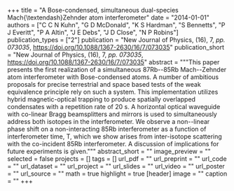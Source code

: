 +++
title = "A Bose-condensed, simultaneous dual-species Mach{\textendash}Zehnder atom interferometer"
date = "2014-01-01"
authors = ["C C N Kuhn", "G D McDonald", "K S Hardman", "S Bennetts", "P J Everitt", "P A Altin", "J E Debs", "J D Close", "N P Robins"]
publication_types = ["2"]
publication = "New Journal of Physics, (16), 7, _pp. 073035_, https://doi.org/10.1088/1367-2630/16/7/073035"
publication_short = "New Journal of Physics, (16), 7, _pp. 073035_, https://doi.org/10.1088/1367-2630/16/7/073035"
abstract = """This paper presents the first realization of a simultaneous 87Rb--85Rb Mach--Zehnder atom interferometer with Bose-condensed atoms. A number of ambitious proposals for precise terrestrial and space based tests of the weak equivalence principle rely on such a system. This implementation utilizes hybrid magnetic-optical trapping to produce spatially overlapped condensates with a repetition rate of 20 s. A horizontal optical waveguide with co-linear Bragg beamsplitters and mirrors is used to simultaneously address both isotopes in the interferometer. We observe a non--linear phase shift on a non-interacting 85Rb interferometer as a function of interferometer time, T, which we show arises from inter-isotope scattering with the co-incident 85Rb interferometer. A discussion of implications for future experiments is given."""
abstract_short = ""
image_preview = ""
selected = false
projects = []
tags = []
url_pdf = ""
url_preprint = ""
url_code = ""
url_dataset = ""
url_project = ""
url_slides = ""
url_video = ""
url_poster = ""
url_source = ""
math = true
highlight = true
[header]
image = ""
caption = ""
+++

